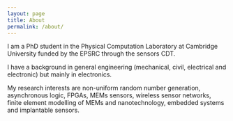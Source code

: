 ```yaml
---
layout: page
title: About
permalink: /about/
---
```


I am a PhD student in the Physical Computation Laboratory at Cambridge University funded by the EPSRC through the sensors CDT. 

I have a background in general engineering (mechanical, civil, electrical and electronic) but mainly in electronics.

My research interests are non-uniform random number generation, asynchronous logic, FPGAs, MEMs sensors, wireless sensor networks, finite element modelling of MEMs and nanotechnology, embedded systems and implantable sensors.

